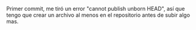 Primer commit, me tiró un error "cannot publish unborn HEAD", así que tengo que crear un archivo al menos en el repositorio antes de subir algo mas.
